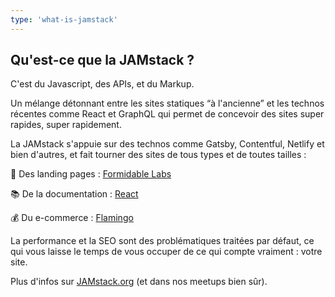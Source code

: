 ```yaml
---
type: 'what-is-jamstack'
---
```


## Qu'est-ce que la JAMstack ?

C'est du Javascript, des APIs, et du Markup.

Un mélange détonnant entre les sites statiques “à l'ancienne” et les technos récentes comme React et GraphQL qui permet de concevoir des sites super rapides, super rapidement.

La JAMstack s'appuie sur des technos comme Gatsby, Contentful, Netlify et bien d'autres, et fait tourner des sites de tous types et de toutes tailles :

🛬 Des landing pages : [Formidable Labs](https://formidable.com)

📚 De la documentation : [React](https://reactjs.org)

💰 Du e-commerce : [Flamingo](https://www.shopflamingo.com/)

La performance et la SEO sont des problématiques traitées par défaut, ce qui vous laisse le temps de vous occuper de ce qui compte vraiment : votre site.

Plus d'infos sur [JAMstack.org](https://jamstack.org) (et dans nos meetups bien sûr).
